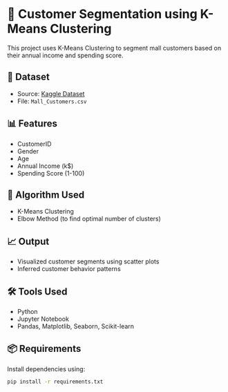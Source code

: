 # 🧠 Customer Segmentation using K-Means Clustering

This project uses K-Means Clustering to segment mall customers based on their annual income and spending score.

## 📁 Dataset
- Source: [Kaggle Dataset](https://www.kaggle.com/datasets/vjchoudhary7/customer-segmentation-tutorial-in-python)
- File: `Mall_Customers.csv`

## 📊 Features
- CustomerID
- Gender
- Age
- Annual Income (k$)
- Spending Score (1-100)

## 🧠 Algorithm Used
- K-Means Clustering
- Elbow Method (to find optimal number of clusters)

## 📈 Output
- Visualized customer segments using scatter plots
- Inferred customer behavior patterns

## 🛠 Tools Used
- Python
- Jupyter Notebook
- Pandas, Matplotlib, Seaborn, Scikit-learn

## 📦 Requirements

Install dependencies using:

```bash
pip install -r requirements.txt
